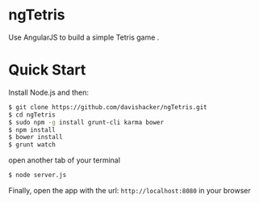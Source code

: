 ngTetris
========

Use AngularJS to build a simple Tetris game .

Quick Start
===========
Install Node.js and then:

```sh
$ git clone https://github.com/davishacker/ngTetris.git
$ cd ngTetris
$ sudo npm -g install grunt-cli karma bower
$ npm install
$ bower install
$ grunt watch
```
open another tab of your terminal
```sh
$ node server.js
```

Finally, open the app with the url: `http://localhost:8080` in your browser
